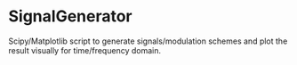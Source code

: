 # SignalGenerator
Scipy/Matplotlib script to generate signals/modulation schemes and plot the result visually for time/frequency domain.
